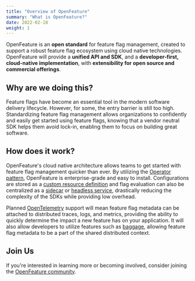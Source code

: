 ```yaml
---
title: "Overview of OpenFeature"
summary: "What is OpenFeature?"
date: 2022-02-18
weight: 1
---
```


OpenFeature is an **open standard** for feature flag management, created to support a robust feature flag ecosystem using cloud native technologies. OpenFeature will provide a **unified API and SDK**, and a **developer-first, cloud-native implementation**, with **extensibility for open source and commercial offerings**.

## Why are we doing this?

Feature flags have become an essential tool in the modern software delivery lifecycle. However, for some, the entry barrier is still too high. Standardizing feature flag management allows organizations to confidently and easily get started using feature flags, knowing that a vendor neutral SDK helps them avoid lock-in, enabling them to focus on building great software.

## How does it work?

OpenFeature's cloud native architecture allows teams to get started with feature flag management quicker than ever. By utilizing the [Operator pattern](https://kubernetes.io/docs/concepts/extend-kubernetes/operator/), OpenFeature is enterprise-grade and easy to install. Configurations are stored as a [custom resource definition](https://kubernetes.io/docs/concepts/extend-kubernetes/api-extension/custom-resources/) and flag evaluation can also be centralized as a [sidecar](https://kubernetes.io/docs/concepts/workloads/pods/#how-pods-manage-multiple-containers) or [headless service](https://kubernetes.io/docs/concepts/services-networking/service/#headless-services), drastically reducing the complexity of the SDKs while providing low overhead.

Planned [OpenTelemetry](https://opentelemetry.io) support will mean feature flag metadata can be attached to distributed traces, logs, and metrics, providing the ability to quickly determine the impact a new feature has on your application. It will also allow developers to utilize features such as [baggage](https://opentelemetry.io/docs/reference/specification/baggage/api/), allowing feature flag metadata to be a part of the shared distributed context.

## Join Us

If you're interested in learning more or becoming involved, consider joining the [OpenFeature community](./community.md).

